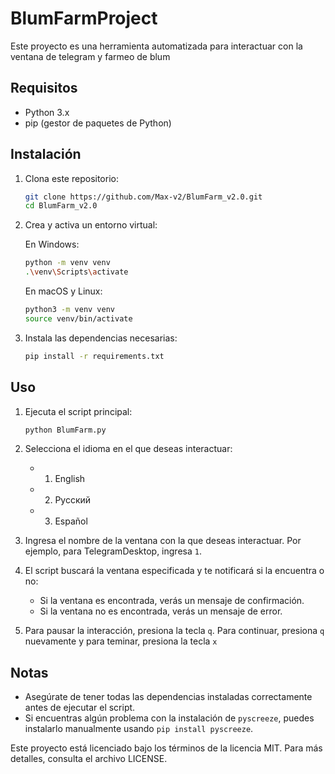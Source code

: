 # BlumFarmProject

Este proyecto es una herramienta automatizada para interactuar con la ventana de telegram y farmeo de blum

## Requisitos

- Python 3.x
- pip (gestor de paquetes de Python)

## Instalación

1. Clona este repositorio:

    ```bash
    git clone https://github.com/Max-v2/BlumFarm_v2.0.git
    cd BlumFarm_v2.0
    ```

2. Crea y activa un entorno virtual:

    En Windows:
    ```bash
    python -m venv venv
    .\venv\Scripts\activate
    ```

    En macOS y Linux:
    ```bash
    python3 -m venv venv
    source venv/bin/activate
    ```

3. Instala las dependencias necesarias:

    ```bash
    pip install -r requirements.txt
    ```

## Uso

1. Ejecuta el script principal:

    ```bash
    python BlumFarm.py
    ```

2. Selecciona el idioma en el que deseas interactuar:
    - 1. English
    - 2. Русский
    - 3. Español

3. Ingresa el nombre de la ventana con la que deseas interactuar. Por ejemplo, para TelegramDesktop, ingresa `1`.

4. El script buscará la ventana especificada y te notificará si la encuentra o no:
    - Si la ventana es encontrada, verás un mensaje de confirmación.
    - Si la ventana no es encontrada, verás un mensaje de error.

5. Para pausar la interacción, presiona la tecla `q`. Para continuar, presiona `q` nuevamente y para teminar, presiona la tecla `x`

## Notas

- Asegúrate de tener todas las dependencias instaladas correctamente antes de ejecutar el script.
- Si encuentras algún problema con la instalación de `pyscreeze`, puedes instalarlo manualmente usando `pip install pyscreeze`.

Este proyecto está licenciado bajo los términos de la licencia MIT. Para más detalles, consulta el archivo LICENSE.
